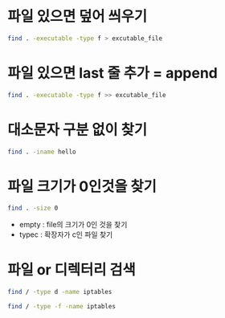 # 파일 있으면 덮어 씌우기
``` bash
find . -executable -type f > excutable_file
```

# 파일 있으면 last 줄 추가 = append
``` bash
find . -executable -type f >> excutable_file
```

# 대소문자 구분 없이 찾기
``` bash
find . -iname hello
```

# 파일 크기가 0인것을 찾기
``` bash
find . -size 0 

```

* empty : file의 크기가 0인 것을 찾기
* typec : 확장자가 c인 파일 찾기

# 파일 or 디렉터리 검색
``` bash
find / -type d -name iptables
```
``` bash
find / -type -f -name iptables
```
